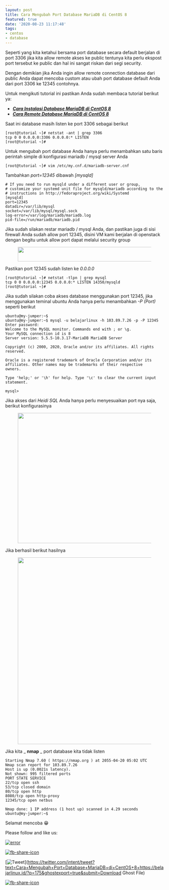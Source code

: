 ```yaml
---
layout: post
title: Cara Mengubah Port Database MariaDB di CentOS 8
featured: true
date: '2020-08-23 11:17:48'
tags:
- centos
- database
---
```


Seperti yang kita ketahui bersama port database secara default berjalan di port 3306 jika kita allow remote akses ke public tentunya kita perlu ekspost port tersebut ke public dan hal ini sangat riskan dari segi security.

Dengan demikian jika Anda ingin allow remote connection database dari public Anda dapat mencoba custom atau ubah port database default Anda dari port 3306 ke 12345 contohnya.

Untuk mengikuti tutorial ini pastikan Anda sudah membaca tutorial berikut ya:

- **_[Cara Instalasi Database MariaDB di CentOS 8](/cara-instalasi-database-mariadb-di-centos-8/)_**
- **_[Cara Remote Database MariaDB di CentOS 8](/cara-remote-database-mariadb-di-centos-8/)_**

Saat ini database masih listen ke port 3306 sebagai berikut

    [root@tutorial ~]# netstat -ant | grep 3306
    tcp 0 0 0.0.0.0:3306 0.0.0.0:* LISTEN
    [root@tutorial ~]#

Untuk mengubah port database Anda hanya perlu menambahkan satu baris perintah simple di konfigurasi mariadb / mysql server Anda

    [root@tutorial ~]# vim /etc/my.cnf.d/mariadb-server.cnf

Tambahkan _port=12345_ dibawah _[mysqld]_

    # If you need to run mysqld under a different user or group,
    # customize your systemd unit file for mysqld/mariadb according to the
    # instructions in http://fedoraproject.org/wiki/Systemd
    [mysqld]
    port=12345
    datadir=/var/lib/mysql
    socket=/var/lib/mysql/mysql.sock
    log-error=/var/log/mariadb/mariadb.log
    pid-file=/run/mariadb/mariadb.pid

Jika sudah silakan restar mariadb / mysql Anda, dan pastikan juga di sisi firewall Anda sudah allow port 12345, disini VM kami berjalan di openstack dengan begitu untuk allow port dapat melalui security group

<figure class="wp-block-image size-large"><img loading="lazy" width="1024" height="46" src="/content/images/wordpress/2020/08/image-49-1024x46.png" alt="" class="wp-image-176" srcset="/content/images/wordpress/2020/08/image-49-1024x46.png 1024w, /content/images/wordpress/2020/08/image-49-300x13.png 300w, /content/images/wordpress/2020/08/image-49-768x34.png 768w, /content/images/wordpress/2020/08/image-49.png 1143w" sizes="(max-width: 1024px) 100vw, 1024px"></figure>

Pastikan port 12345 sudah listen ke _0.0.0.0_

    [root@tutorial ~]# netstat -tlpn | grep mysql
    tcp 0 0 0.0.0.0:12345 0.0.0.0:* LISTEN 14350/mysqld
    [root@tutorial ~]#

Jika sudah silakan coba akses database menggunakan port 12345, jika menggunakan teminal ubuntu Anda hanya perlu menambahkan _-P (Port)_ seperti berikut

    ubuntu@my-jumper:~$
    ubuntu@my-jumper:~$ mysql -u belajarlinux -h 103.89.7.26 -p -P 12345
    Enter password:
    Welcome to the MySQL monitor. Commands end with ; or \g.
    Your MySQL connection id is 8
    Server version: 5.5.5-10.3.17-MariaDB MariaDB Server
    
    Copyright (c) 2000, 2020, Oracle and/or its affiliates. All rights reserved.
    
    Oracle is a registered trademark of Oracle Corporation and/or its
    affiliates. Other names may be trademarks of their respective
    owners.
    
    Type 'help;' or '\h' for help. Type '\c' to clear the current input statement.
    
    mysql>

Jika akses dari _Heidi SQL_ Anda hanya perlu menyesuaikan port nya saja, berikut konfigurasinya

<figure class="wp-block-image size-large"><img loading="lazy" width="865" height="413" src="/content/images/wordpress/2020/08/image-50.png" alt="" class="wp-image-177" srcset="/content/images/wordpress/2020/08/image-50.png 865w, /content/images/wordpress/2020/08/image-50-300x143.png 300w, /content/images/wordpress/2020/08/image-50-768x367.png 768w" sizes="(max-width: 865px) 100vw, 865px"></figure>

Jika berhasil berikut hasilnya

<figure class="wp-block-image size-large"><img loading="lazy" width="934" height="592" src="/content/images/wordpress/2020/08/image-51.png" alt="" class="wp-image-178" srcset="/content/images/wordpress/2020/08/image-51.png 934w, /content/images/wordpress/2020/08/image-51-300x190.png 300w, /content/images/wordpress/2020/08/image-51-768x487.png 768w" sizes="(max-width: 934px) 100vw, 934px"></figure>

Jika kita _ **nmap** _ port database kita tidak listen

    Starting Nmap 7.60 ( https://nmap.org ) at 2055-04-20 05:02 UTC
    Nmap scan report for 103.89.7.26
    Host is up (0.0021s latency).
    Not shown: 995 filtered ports
    PORT STATE SERVICE
    22/tcp open ssh
    53/tcp closed domain
    80/tcp open http
    8080/tcp open http-proxy
    12345/tcp open netbus
    
    Nmap done: 1 IP address (1 host up) scanned in 4.29 seconds
    ubuntu@my-jumper:~$

Selamat mencoba 😁

Please follow and like us:

[![error](/wp-content/plugins/ultimate-social-media-icons/images/follow_subscribe.png)](https://api.follow.it/widgets/icon/VHc3d1lpVGdwRnE5QnV0eERCNUx5RCtvTTVoUkNYS3NNRmd5eVhlQW9tNXRHS3VTbGh6Y0NybkRJRS8zSGpjRDVZb1ZGMlNTSEpJYUpuZzZqNzdnd3VSN3dwM2VlQTF6ejJEaGV5UGRUbnlEcHFNd3luYTV4ZTZtUGowVWI2Q2x8M2kzdnBEeUIrUk5xOFI5TXZ3cHF3bFNQRkRJSGhUNGdrRFd0TlNtdE1OWT0=/OA==/)

[![fb-share-icon](/wp-content/plugins/ultimate-social-media-icons/images/visit_icons/fbshare_bck.png "Facebook Share")](https://www.facebook.com/sharer/sharer.php?u=https%3A%2F%2Fbelajarlinux.id%2F%3Fp%3D175%26ghostexport%3Dtrue%26submit%3DDownload+Ghost+File)

[![Tweet](/wp-content/plugins/ultimate-social-media-icons/images/visit_icons/en_US_Tweet.svg "Tweet")](https://twitter.com/intent/tweet?text=Cara+Mengubah+Port+Database+MariaDB+di+CentOS+8+https://belajarlinux.id/?p=175&ghostexport=true&submit=Download Ghost File)

[![fb-share-icon](/wp-content/plugins/ultimate-social-media-icons/images/share_icons/Pinterest_Save/en_US_save.svg "Pin Share")](#)

<!--kg-card-end: html-->